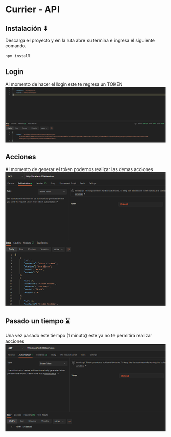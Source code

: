 # Currier - API

## Instalación ⬇
Descarga el proyecto y en la ruta abre su termina e ingresa el siguiente comando.
```bash
npm install
```
## Login
Al momento de hacer el login este te regresa un TOKEN
![Login](src/public/img/login.png)

## Acciones
Al momento de generar el token podemos realizar las demas acciones
![Listar Usuarios](src/public/img/listUsers.png)

## Pasado un tiempo ⌛
Una vez pasado este tiempo (1 minuto) este ya no te permitirá realizar acciones
![Token Expirado](src/public/img/tokenExpired.png)
